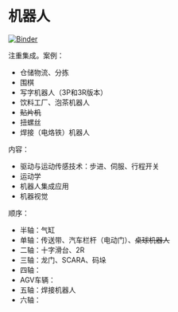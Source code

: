 # 机器人

[![Binder](https://mybinder.org/badge_logo.svg)](https://mybinder.org/v2/gh/NEU-AI/BookRobotics/master)

注重集成。案例：
* 仓储物流、分拣
* 围棋
* 写字机器人（3P和3R版本）
* 饮料工厂、泡茶机器人
* ~~贴片机~~
* 扭螺丝
* 焊接（电烙铁）机器人

内容：
* 驱动与运动传感技术：步进、伺服、行程开关
* 运动学
* 机器人集成应用
* 机器视觉

顺序：
* 半轴：气缸
* 单轴：传送带、汽车栏杆（电动门）、~~桌球机器人~~
* 二轴：十字滑台、2R
* 三轴：龙门、SCARA、码垛
* 四轴：
* AGV车辆：
* 五轴：焊接机器人
* 六轴：
